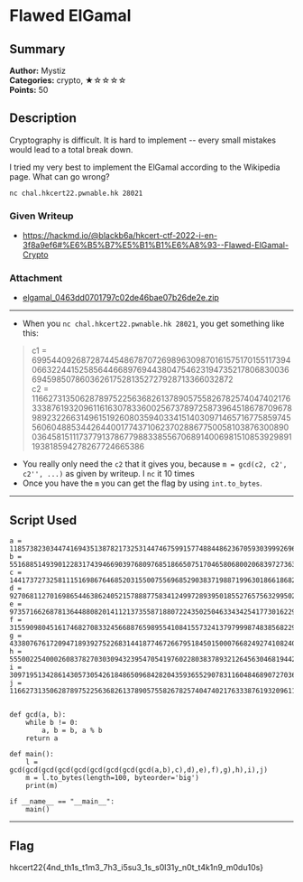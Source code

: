 Flawed ElGamal
===
## Summary
**Author:** Mystiz  
**Categories:** crypto, ★☆☆☆☆  
**Points:** 50

## Description

Cryptography is difficult. It is hard to implement -- every small mistakes would lead to a total break down.

I tried my very best to implement the ElGamal according to the Wikipedia page. What can go wrong?

`nc chal.hkcert22.pwnable.hk 28021`

### Given Writeup

- https://hackmd.io/@blackb6a/hkcert-ctf-2022-i-en-3f8a9ef6#%E6%B5%B7%E5%B1%B1%E6%A8%93--Flawed-ElGamal-Crypto

### Attachment

- [elgamal_0463dd0701797c02de46bae07b26de2e.zip](https://github.com/T0x1cL/t0x1cl.github.io/raw/writeup/elgamal_0463dd0701797c02de46bae07b26de2e.zip)

---

- When you `nc chal.hkcert22.pwnable.hk 28021`, you get something like this:  
> c1 = 699544092687287445486787072698963098701615751701551173940663224415258564466897694438047546231947352178068300366945985078603626175281352727928713366032872  
c2 = 116627313506287897522563682613789057558267825740474021763338761932096116163078336002567378972587396451867870967898923226631496151926080359403341514030971465716775859745560604885344264400177437106237028867750058103876300890036458151117377913786779883385567068914006981510853929891193818594278267724665386  
- You really only need the `c2` that it gives you, because `m = gcd(c2, c2', c2'', ...)` as given by writeup. I `nc` it 10 times 
- Once you have the `m` you can get the flag by using `int.to_bytes`.  

---

## Script Used
```
a = 118573823034474169435138782173253144746759915774884486236705930399926961222399363734729998576737442495918733469391282021889415855438489694622471652095511677988637858200121111575267456768616110675187495102194302940773481851512701536040356657212683408205588560142891544168262590530282977408181014298902849
b = 55168851493901228317439466903976809768518665075170465806800206839727363988963839813492671283446923984477770324747236047892408059688447208323610106943922591134537446154509399200641541388771006185545180021998000999772632512990628827674134098338528073885217278457922425473195475499941134363843748218210330
c = 14417372732581115169867646852031550075569685290383719887199630186618682015825304750278421829903288998051904760056083361347405824927275495513320624215090955167615199012228364695116948338179230214787128854745322373442456339875687111956906781494880004152457924216711484578361355246301107330632453212546663
d = 92706811270169865446386240521578887758341249972893950185527657563299502612034069613499566388140459343321051839769217875111484995893104663931687248310568252574264259410853257283694985575362562894384792970899840031329521733894300775930315813840171727043891563015163219839262326226239593347821605110030986
e = 97357166268781364488082014112137355871880722435025046334342541773016229586800090267694440798551415058965785274208277479479406652849602983936235830515154111565355582577477393159938694593359866653876494314459758994552188079944805598401457922553033062914165907330930467701297792183186338325493887315580072
f = 31559098045161746827083324566887659895541084155732413797999874838568229831080036453663737018364958163835786613863305685060181918825704194712017840909499718201970371922514016931921203827862996696619710209692325833945129901458143428026562289508521174013431855591773903151786489552239408349482387903156871
g = 43380767617209471893927522683144187746726679518450150007668249274108240758665673422672288750467938081180192498045757736160175025072422962518405007536428645017440164034328099833224239467230474786078833468979232222077919693102041341907858663069860303265772971259270040954120657072046014332576003907508941
h = 5550022540002608378270303094323954705419760228038378932126456304681944245606604123306011789901783480536362797230469451990787865506062189017352403011528786981193087193060809795532786108496430087312766294333397310620148164102206410964247651113602557192998490717907450346097952562901821703071867788615646
i = 30971951342861430573054261848650968428204359365529078311604846890727036150374917170214422534919771091224601972917405241342138922823689859467081970802297816662241473935211336535433783494531246369760629484538718898973225005772671794748771189958760021157680889830887894637914418839207122641886648047498856
j = 116627313506287897522563682613789057558267825740474021763338761932096116163078336002567378972587396451867870967898923226631496151926080359403341514030971465716775859745560604885344264400177437106237028867750058103876300890036458151117377913786779883385567068914006981510853929891193818594278267724665386


def gcd(a, b):
    while b != 0:
        a, b = b, a % b
    return a

def main():
    l = gcd(gcd(gcd(gcd(gcd(gcd(gcd(gcd(gcd(a,b),c),d),e),f),g),h),i),j)
    m = l.to_bytes(length=100, byteorder='big')
    print(m)

if __name__ == "__main__":
    main()
```
---
## Flag
hkcert22{4nd_th1s_t1m3_7h3_i5su3_1s_s0l31y_n0t_t4k1n9_m0du10s}

